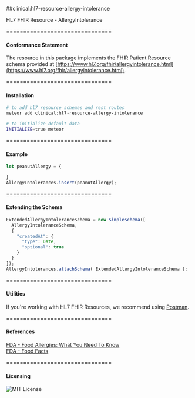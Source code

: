 ##clinical:hl7-resource-allergy-intolerance

HL7 FHIR Resource - AllergyIntolerance


===============================
#### Conformance Statement  

The resource in this package implements the FHIR Patient Resource schema provided at  [https://www.hl7.org/fhir/allergyintolerance.html](https://www.hl7.org/fhir/allergyintolerance.html).  


===============================
#### Installation  

````bash
# to add hl7 resource schemas and rest routes
meteor add clinical:hl7-resource-allergy-intolerance

# to initialize default data
INITIALIZE=true meteor
````

===============================
#### Example   

```js
let peanutAllergy = {

}
AllergyIntolerances.insert(peanutAllergy);
```

===============================
#### Extending the Schema

```js
ExtendedAllergyIntoleranceSchema = new SimpleSchema([
  AllergyIntoleranceSchema,
  {
    "createdAt": {
      "type": Date,
      "optional": true
    }
  }
]);
AllergyIntolerances.attachSchema( ExtendedAllergyIntoleranceSchema );
```



===============================
#### Utilities  

If you're working with HL7 FHIR Resources, we recommend using [Postman](https://chrome.google.com/webstore/detail/postman/fhbjgbiflinjbdggehcddcbncdddomop?hl=en).


===============================
#### References  

[FDA - Food Allergies: What You Need To Know](https://www.fda.gov/food/resourcesforyou/consumers/ucm079311.htm)  
[FDA - Food Facts](https://www.fda.gov/downloads/Food/ResourcesForYou/Consumers/UCM220117.pdf)  



===============================
#### Licensing  

![MIT License](https://img.shields.io/badge/license-MIT-blue.svg)
